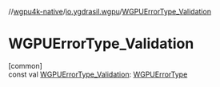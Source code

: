 //[wgpu4k-native](../../index.md)/[io.ygdrasil.wgpu](index.md)/[WGPUErrorType_Validation](-w-g-p-u-error-type_-validation.md)

# WGPUErrorType_Validation

[common]\
const val [WGPUErrorType_Validation](-w-g-p-u-error-type_-validation.md): [WGPUErrorType](-w-g-p-u-error-type/index.md)